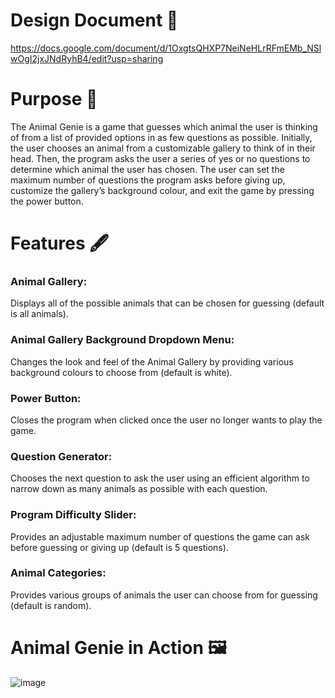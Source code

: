 # Design Document 🐶
https://docs.google.com/document/d/1OxgtsQHXP7NeiNeHLrRFmEMb_NSlwOgI2jxJNdRyhB4/edit?usp=sharing

# Purpose 📝
The Animal Genie is a game that guesses which animal the user is thinking of from a list of provided options in as few questions as possible. Initially, the user chooses an animal from a customizable gallery to think of in their head. Then, the program asks the user a series of yes or no questions to determine which animal the user has chosen. The user can set the maximum number of questions the program asks before giving up, customize the gallery’s background colour, and exit the game by pressing the power button.

# Features 🖋️
### Animal Gallery:
Displays all of the possible animals that can be chosen for guessing (default is all animals).

### Animal Gallery Background Dropdown Menu:
Changes the look and feel of the Animal Gallery by providing various background colours to choose from (default is white).

### Power Button:
Closes the program when clicked once the user no longer wants to play the game.

### Question Generator:
Chooses the next question to ask the user using an efficient algorithm to narrow down as many animals as possible with each question.

### Program Difficulty Slider:
Provides an adjustable maximum number of questions the game can ask before guessing or giving up (default is 5 questions).

### Animal Categories:
Provides various groups of animals the user can choose from for guessing (default is random).

# Animal Genie in Action 🖼️
![image](https://user-images.githubusercontent.com/72311728/209413737-9a593cb4-480f-46b9-b0c5-e92c8df74eee.png)
